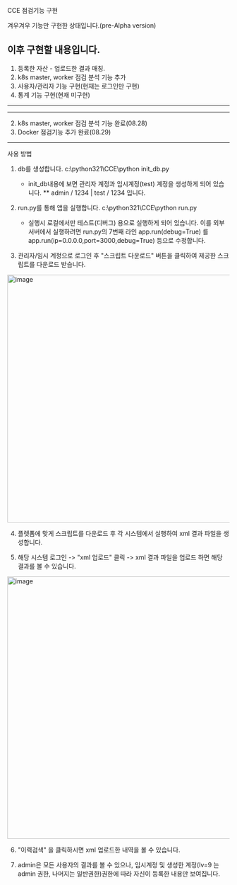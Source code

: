 CCE 점검기능 구현


겨우겨우 기능만 구현한 상태입니다.(pre-Alpha version)

이후 구현할 내용입니다.
----------------------------------------------------------
1. 등록한 자산 - 업로드한 결과 매칭.
2. k8s master, worker 점검 분석 기능 추가
3. 사용자/관리자 기능 구현(현재는 로그인만 구현)
4. 통계 기능 구현(현재 미구현)
----------------------------------------------------------

----------------------------------------------------------
2. k8s master, worker 점검 분석 기능 완료(08.28)
3. Docker 점검기능 추가 완료(08.29)
----------------------------------------------------------



사용 방법

1. db를 생성합니다.
   c:\python321\CCE\python init_db.py

   * init_db내용에 보면 관리자 계정과 임시계정(test) 계정을 생성하게 되어 있습니다.
   ** admin / 1234    |   test / 1234 입니다.
2. run.py를 통해 앱을 실행합니다.
   c:\python321\CCE\python run.py
   * 실행시 로컬에서만 테스트(디버그) 용으로 실행하게 되어 있습니다. 이를 외부 서버에서 실행하려면
     run.py의 7번째 라인 app.run(debug=True) 를 app.run(ip=0.0.0.0,port=3000,debug=True) 등으로 수정합니다.



3. 관리자/임시 계정으로 로그인 후 "스크립트 다운로드" 버튼을 클릭하여 제공한 스크립트를 다운로드 받습니다.
<img width="1882" height="560" alt="image" src="https://github.com/user-attachments/assets/71978273-017f-4670-9062-88b41eb1fa6c" />

4. 플렛폼에 맞게 스크립트를 다운로드 후 각 시스템에서 실행하여 xml 결과 파일을 생성합니다.

5. 해당 시스템 로그인 -> "xml 업로드" 클릭 -> xml 결과 파일을 업로드 하면 해당 결과를 볼 수 있습니다.
<img width="1275" height="593" alt="image" src="https://github.com/user-attachments/assets/800f167c-2014-4ea0-9ec7-b0baff199d98" />

6. "이력검색" 을 클릭하시면 xml 업로드한 내역을 볼 수 있습니다.

7. admin은 모든 사용자의 결과를 볼 수 있으나, 임시계정 및 생성한 계정(lv=9 는 admin 권한, 나머지는 일반권한)권한에 따라 자신이 등록한 
   내용만 보여집니다.




   
